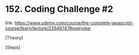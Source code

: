 # 152. Coding Challenge #2
link: https://www.udemy.com/course/the-complete-javascript-course/learn/lecture/22648747#overview

[Theory]




[Steps]



